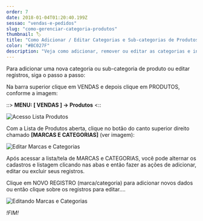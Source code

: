 ```yaml
---
order: 7
date: 2018-01-04T01:20:40.199Z
sessao: "vendas-e-pedidos"
slug: "como-gerenciar-categoria-produtos"
thumbnail: 🏷
title: "Como Adicionar / Editar Categorias e Sub-categorias de Produtos"
color: "#BC027F"
description: "Veja como adicionar, remover ou editar as categorias e informações dos produtos"
---
```


Para adicionar uma nova categoria ou sub-categoria de produto ou editar registros, siga o passo a passo:

Na barra superior clique em VENDAS e depois clique em PRODUTOS, conforme a imagem:

::> <b>MENU: [ VENDAS ] -> Produtos</b> <::

![Acesso Lista Produtos](https://user-images.githubusercontent.com/7254854/114898085-31e50c00-9de8-11eb-8743-586a681ed0df.png)


Com a Lista de Produtos aberta, clique no botão do canto superior direito chamado <b>[MARCAS E CATEGORIAS]</b> (ver imagem):

![Editar Marcas e Categorias](https://user-images.githubusercontent.com/7254854/114898602-a1f39200-9de8-11eb-935e-00f3e7042700.png)

Após acessar a lista/tela de MARCAS e CATEGORIAS, você pode alternar os cadastros e listagem clicando nas abas e então fazer as ações de adicionar, editar ou excluir seus registros.

Clique em NOVO REGISTRO (marca/categoria) para adicionar novos dados ou então clique sobre os registros para editar....

![Editando Marcas e Categorias](https://user-images.githubusercontent.com/7254854/114899448-58577700-9de9-11eb-9849-a126f6fdb2fb.png)

*!FIM!*
